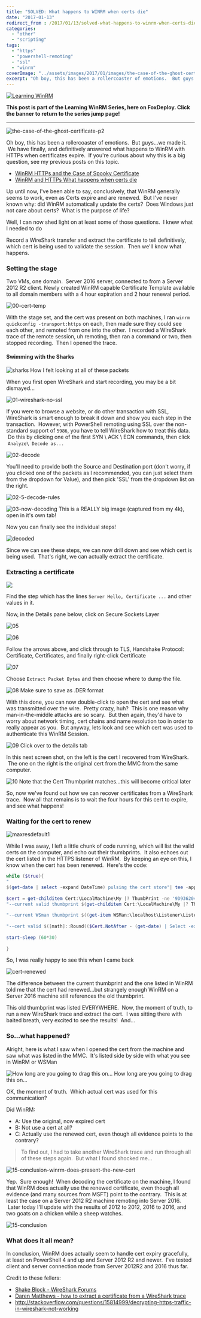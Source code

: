 ```yaml
---
title: "SOLVED: What happens to WINRM when certs die"
date: "2017-01-13"
redirect_from : /2017/01/13/solved-what-happens-to-winrm-when-certs-die
categories: 
  - "other"
  - "scripting"
tags: 
  - "https"
  - "powershell-remoting"
  - "ssl"
  - "winrm"
coverImage: "../assets/images/2017/01/images/the-case-of-the-ghost-certificate-p2.png"
excerpt: "Oh boy, this has been a rollercoaster of emotions.  But guys...we made it.  We have finally, and definitively answered what happens to WinRM with HTTPs when certificates expire.  If you're curious about why this is a big question, see my previous posts on this topic."
---
```


[![Learning WinRM](../series/images/series_winrm.webp)](/series/LearningWinRM)

**This post is part of the Learning WinRM Series, here on FoxDeploy. Click the banner to return to the series jump page!**

* * * 

![the-case-of-the-ghost-certificate-p2](../assets/images/2017/01/images/the-case-of-the-ghost-certificate-p2.png)

Oh boy, this has been a rollercoaster of emotions.  But guys...we made it.  We have finally, and definitively answered what happens to WinRM with HTTPs when certificates expire.  If you're curious about why this is a big question, see my previous posts on this topic.

- [WinRM HTTPs and the Case of Spooky Certificate](http://foxdeploy.com/2016/09/16/winrm-https-and-the-case-of-ghost-certificate/)
- [WinRM and HTTPs What happens when certs die](http://foxdeploy.com/2016/09/13/winrm-and-https-what-happens-when-certs-die/)

Up until now, I've been able to say, conclusively, that WinRM generally seems to work, even as Certs expire and are renewed.  But I've never known why: did WinRM automatically update the certs?  Does Windows just not care about certs?  What is the purpose of life?

Well, I can now shed light on at least some of those questions.  I knew what I needed to do

Record a WireShark transfer and extract the certificate to tell definitively, which cert is being used to validate the session.  Then we'll know what happens.

### Setting the stage

Two VMs, one domain.  Server 2016 server, connected to from a Server 2012 R2 client. Newly created WinRM capable Certificate Template available to all domain members with a 4 hour expiration and 2 hour renewal period.

![00-cert-temp](../assets/images/2017/01/images/00-cert-temp.png)

With the stage set, and the cert was present on both machines, I ran `winrm quickconfig -transport:https` on each, then made sure they could see each other, and remoted from one into the other.  I recorded a WireShark trace of the remote session, uh remoting, then ran a command or two, then stopped recording.  Then I opened the trace.

#### Swimming with the Sharks

![sharks](../assets/images/2017/01/images/sharks.webp) How I felt looking at all of these packets

When you first open WireShark and start recording, you may be a bit dismayed...

![01-wireshark-no-ssl](../assets/images/2017/01/images/01-wireshark-no-ssl.png)

If you were to browse a website, or do other transaction with SSL, WireShark is smart enough to break it down and show you each step in the transaction.  However, with PowerShell remoting using SSL over the non-standard support of `5986`, you have to tell WireShark how to treat this data.  Do this by clicking one of the first SYN \\ ACK \\ ECN commands, then click  `Analyze\ Decode as...`

![02-decode](../assets/images/2017/01/images/02-decode.png)

You'll need to provide both the Source and Destination port (don't worry, if you clicked one of the packets as I recommended, you can just select them from the dropdown for Value), and then pick 'SSL' from the dropdown list on the right.

![02-5-decode-rules](../assets/images/2017/01/images/02-5-decode-rules.png)

![03-now-decoding](../assets/images/2017/01/images/03-now-decoding.png) This is a REALLY big image (captured from my 4k), open in it's own tab!

Now you can finally see the individual steps!

![decoded](../assets/images/2017/01/images/decoded.png)

Since we can see these steps, we can now drill down and see which cert is being used.  That's right, we can actually extract the certificate.

### Extracting a certificate

![](../assets/images/2017/01/images/04-breaking-it-down.png)

Find the step which has the lines `Server Hello, Certificate ...` and other values in it.

Now, in the Details pane below, click on Secure Sockets Layer

![05](../assets/images/2017/01/images/05-finding-cert-1.png)

![06](../assets/images/2017/01/images/06-finding-cert-2.png)

Follow the arrows above, and click through to TLS, Handshake Protocol: Certificate, Certificates, and finally right-click Certificate

![07](../assets/images/2017/01/images/07-finding-cert-3.png)

Choose `Extract Packet Bytes` and then choose where to dump the file.

![08](../assets/images/2017/01/images/08-finding-cert-4.png) Make sure to save as .DER format

With this done, you can now double-click to open the cert and see what was transmitted over the wire.  Pretty crazy, huh?  This is one reason why man-in-the-middle attacks are so scary.  But then again, they'd have to worry about network timing, cert chains and name resolution too in order to really appear as you.  But anyway, lets look and see which cert was used to authenticate this WinRM Session.

![09](../assets/images/2017/01/images/09-click-details.png) Click over to the details tab

In this next screen shot, on the left is the cert I recovered from WireShark.  The one on the right is the original cert from the MMC from the same computer.

![10](../assets/images/2017/01/images/10-finding-cert-5.png) Note that the Cert Thumbprint matches...this will become critical later

So, now we've found out how we can recover certificates from a WireShark trace.  Now all that remains is to wait the four hours for this cert to expire, and see what happens!

### Waiting for the cert to renew

![maxresdefault1](../assets/images/2017/01/images/maxresdefault1.jpg)

While I was away, I left a little chunk of code running, which will list the valid certs on the computer, and echo out their thumbprints.  It also echoes out the cert listed in the HTTPS listener of WinRM.  By keeping an eye on this, I know when the cert has been renewed.  Here's the code:

```powershell
while ($true){
"
$(get-date | select -expand DateTime) pulsing the cert store"| tee -append C:\temp\Winrm.log ;
 
$cert = get-childitem Cert:\LocalMachine\My |? ThumbPrint -ne '9D9362043DF0027552B1B41F6F68D208F8433152' | ? ThumbPrint -ne 'FEFFA38303FA0A3748683196E350D97F869AD690' | ? ThumbPrint -ne 'A878CC677E87D5FDC852A82ECD6AFDDD6EDC3C5C'| ? ThumbPrint -ne '315E6950EB9B8DD7BCBD8263BACBDB6B35F820DF' |  ? ThumbPrint -ne '232E14112D50209B2575451D63A3F7CA80AFC6EE'
"--current valid thumbprint $(get-childitem Cert:\LocalMachine\My |? ThumbPrint -ne '9D9362043DF0027552B1B41F6F68D208F8433152' | ? ThumbPrint -ne 'FEFFA38303FA0A3748683196E350D97F869AD690' | ? ThumbPrint -ne 'A878CC677E87D5FDC852A82ECD6AFDDD6EDC3C5C'| ? ThumbPrint -ne '315E6950EB9B8DD7BCBD8263BACBDB6B35F820DF' |  ? ThumbPrint -ne '232E14112D50209B2575451D63A3F7CA80AFC6EE' |select -ExpandProperty ThumbPrint)"| tee -append C:\temp\Winrm.log ;
 
"--current WSman thumbprint $((get-item WSMan:\localhost\Listener\Listener_1305953032\CertificateThumbprint | select -expand Value) -replace ' ')" | tee -append C:\temp\Winrm.log ;
 
"--cert valid $([math]::Round(($Cert.NotAfter - (get-date) | Select -expand TotalMinutes),2)) minutes, for pausing for 30 mins"
 
start-sleep (60*30)
 
}


```

So, I was really happy to see this when I came back

![cert-renewed](../assets/images/2017/01/images/cert-renewed.png)

The difference between the current thumbprint and the one listed in WinRM told me that the cert had renewed...but strangely enough WinRM on a Server 2016 machine still references the old thumbprint.

This old thumbprint was listed EVERYWHERE.  Now, the moment of truth, to run a new WireShark trace and extract the cert.  I was sitting there with baited breath, very excited to see the results!  And...

### So...what happened?

Alright, here is what I saw when I opened the cert from the machine and saw what was listed in the MMC.  It's listed side by side with what you see in WinRM or WSMan

![How long are you going to drag this on...](../assets/images/2017/01/images/conclustion-1.png) How long are you going to drag this on...

OK, the moment of truth.  Which actual cert was used for this communication?

Did WinRM:

- A: Use the original, now expired cert
- B: Not use a cert at all?
- C: Actually use the renewed cert, even though all evidence points to the contrary?

> To find out, I had to take another WireShark trace and run through all of these steps again.  But what I found shocked me...

![15-conclusion-winrm-does-present-the-new-cert](../assets/images/2017/01/images/15-conclusion-winrm-does-present-the-new-cert.png)

Yep.  Sure enough!  When decoding the certificate on the machine, I found that WinRM does actually use the renewed certificate, even though all evidence (and many sources from MSFT) point to the contrary.  This is at least the case on a Server 2012 R2 machine remoting into Server 2016.  Later today I'll update with the results of 2012 to 2012, 2016 to 2016, and two goats on a chicken while a sheep watches.

![15-conclusion](../assets/images/2017/01/images/15-conclusion.png)

### What does it all mean?

In conclusion, WinRM does actually seem to handle cert expiry gracefully, at least on PowerShell 4 and up and Server 2012 R2 and newer.  I've tested client and server connection mode from Server 2012R2 and 2016 thus far.

Credit to these fellers:

- [Shake Block - WireShark Forums](https://www.wireshark.org/lists/wireshark-users/201003/msg00080.html)
- [Daren Matthews - how to extract a certificate from a WireShark trace](http://mccltd.net/blog/?p=2036)
- http://stackoverflow.com/questions/15814999/decrypting-https-traffic-in-wireshark-not-working
